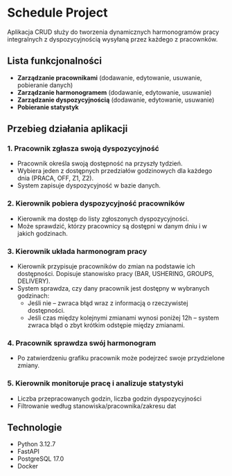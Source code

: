 # Schedule Project

Aplikacja CRUD służy do tworzenia dynamicznych harmonogramów pracy integralnych z dyspozycyjnością wysyłaną przez każdego z pracownków.



## Lista funkcjonalności

- **Zarządzanie pracownikami** (dodawanie, edytowanie, usuwanie, pobieranie danych)
- **Zarządzanie harmonogramem** (dodawanie, edytowanie, usuwanie)
- **Zarządzanie dyspozycyjnością** (dodawanie, edytowanie, usuwanie)
- **Pobieranie statystyk**



## Przebieg działania aplikacji

### 1. Pracownik zgłasza swoją dyspozycyjność
- Pracownik określa swoją dostępność na przyszły tydzień.
- Wybiera jeden z dostępnych przedziałów godzinowych dla każdego dnia (PRACA, OFF, Z1, Z2).
- System zapisuje dyspozycyjność w bazie danych.

### 2. Kierownik pobiera dyspozycyjność pracowników
- Kierownik ma dostęp do listy zgłoszonych dyspozycyjności.
- Może sprawdzić, którzy pracownicy są dostępni w danym dniu i w jakich godzinach.

### 3. Kierownik układa harmonogram pracy
- Kierownik przypisuje pracowników do zmian na podstawie ich dostępności. Dopisuje stanowisko pracy (BAR, USHERING, GROUPS, DELIVERY).
- System sprawdza, czy dany pracownik jest dostępny w wybranych godzinach:
    - Jeśli nie – zwraca błąd wraz z informacją o rzeczywistej dostępności.
    - Jeśli czas między kolejnymi zmianami wynosi poniżej 12h – system zwraca błąd o zbyt krótkim odstępie między zmianami.

### 4. Pracownik sprawdza swój harmonogram
- Po zatwierdzeniu grafiku pracownik może podejrzeć swoje przydzielone zmiany.

### 5. Kierownik monitoruje pracę i analizuje statystyki
- Liczba przepracowanych godzin, liczba godzin dyspozycyjności
- Filtrowanie według stanowiska/pracownika/zakresu dat



## Technologie

- Python 3.12.7 
- FastAPI
- PostgreSQL 17.0  
- Docker
